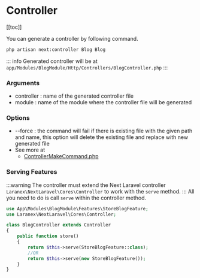 # Controller

[[toc]]

You can generate a controller by following command.

```bash
php artisan next:controller Blog Blog
```
::: info
Generated controller will be at `app/Modules/BlogModule/Http/Controllers/BlogController.php`
:::
### Arguments

- controller : name of the generated controller file
- module : name of the module where the controller file will be generated

### Options

- --force : the command will fail if there is existing file with the given path and name, this option will delete the existing file and replace with new generated file
- See more at
  - [ControllerMakeCommand.php](https://github.com/laranex/next-laravel/blob/master/src/Commands/ControllerMakeCommand.php)

### Serving Features
:::warning
The controller must extend the Next Laravel controller `Laranex\NextLaravel\Cores\Controller` to work with the `serve` method.
:::
All you need to do is call `serve` within the controller method.
```php
use App\Modules\BlogModule\Features\StoreBlogFeature;
use Laranex\NextLaravel\Cores\Controller;

class BlogController extends Controller
{
    public function store()
    {
        return $this->serve(StoreBlogFeature::class);
        //OR
        return $this->serve(new StoreBlogFeature());
    }
}
```
